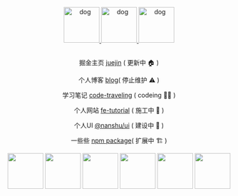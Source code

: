 <div align="center">
  
<br />

<a href="https://github.com/LuckyChou710/nanshu-ui">
  <img
    height="80"
    width="80"
    alt="dog"
    src="https://cdn.jsdelivr.net/gh/LuckyChou710/blog-images/icon/icon3.png"
  />
  <img
    height="80"
    width="80"
    alt="dog"
    src="https://cdn.jsdelivr.net/gh/LuckyChou710/blog-images/icon/icon6.png"
  />
  <img
    height="80"
    width="80"
    alt="dog"
    src="https://cdn.jsdelivr.net/gh/LuckyChou710/blog-images/icon/icon5.png"
  />
</a>
  
<br />
  
<br />
  
掘金主页 [juejin](https://juejin.cn/user/1574156383563496) ( 更新中 🏠 )

个人博客 [blog](https://luckychou.gitbook.io/blog/)( 停止维护 ⚠️ )
  
学习笔记 [code-traveling](https://github.com/LuckyChou710/code-traveling) ( codeing 🧑‍💻 )

个人网站 [fe-tutorial](http://124.223.71.181:3000/) ( 施工中 🚧 )

个人UI [@nanshu/ui](http://124.223.71.181:3002/) ( 建设中 👷 )
  
一些些 [npm package](https://www.npmjs.com/~chou209)( 扩展中 🏗 )

</div>

<div align="center">
  <img src="https://cdn.jsdelivr.net/gh/LuckyChou710/blog-images/icon/js.webp" width="80" />
  <img src="https://cdn.jsdelivr.net/gh/LuckyChou710/blog-images/icon/react.webp" width="80" />
  <img src="https://cdn.jsdelivr.net/gh/LuckyChou710/blog-images/icon/vue.webp" width="80" />
  <img src="https://cdn.jsdelivr.net/gh/LuckyChou710/blog-images/icon/python.webp" width="80" />
  <img src="https://cdn.jsdelivr.net/gh/LuckyChou710/blog-images/icon/github.webp" width="80" />
  <img src="https://cdn.jsdelivr.net/gh/LuckyChou710/blog-images/icon/vscode.webp" width="80" />
</div>



<!---
LuckyChou710/LuckyChou710 is a ✨ special ✨ repository because its `README.md` (this file) appears on your GitHub profile.
You can click the Preview link to take a look at your changes.
--->
